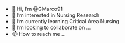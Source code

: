 - 👋 Hi, I’m @GMarco91
- 👀 I’m interested in Nursing Research
- 🌱 I’m currently learning Critical Area Nursing
- 💞️ I’m looking to collaborate on ...
- 📫 How to reach me ...

<!---
GMarco91/GMarco91 is a ✨ special ✨ repository because its `README.md` (this file) appears on your GitHub profile.
You can click the Preview link to take a look at your changes.
--->
